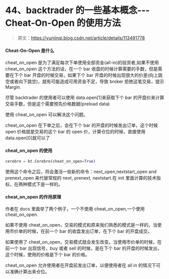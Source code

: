 # 44、backtrader 的一些基本概念---Cheat-On-Open 的使用方法

> 原文：<https://yunjinqi.blog.csdn.net/article/details/113491778>

#### Cheat-On-Open 是什么

cheat_on_open 是为了满足每次下单使用全部资金(all-in)的投资者,如果不使用 cheat_on_open 这个方法的话，在一个 bar 收盘的时候计算需要的手数，但是需要在下个 bar 开盘的时候交易，如果下个 bar 开盘的时候出现很大的价差(向上跳空或者向下跳空)，就有可能造成可用资金不足，导致 broker 拒绝这笔交易，提示 Margin.

尽管 backtrader 的使用者可以使用 data.open[1]来获取下个 bar 的开盘价来计算交易手数，但是这个需要预先价格数据(preload data)

使用 cheat_on_open 可以解决这个问题。

cheat_on_open 在下单之后，会在下个 bar 的开盘的时候发出订单，这个时候 open 价格就是交易的这个 bar 的 open 价，计算仓位的时候，直接使用 data.open[0]就可以了

#### cheat_on_open 的使用

```py
cerebro = bt.Cerebro(cheat_on_open=True) 
```

使用这个命令之后，将会激活一些新的命令：next_open,nextstart_open and prenext_open 来代替常规的 next, prenext, nextstart.在 init 里面计算的技术指标，在两种模式下是一样的。

#### cheat_on_open 的作用原理

作者在 docs 里面举了两个例子，一个不使用 cheat_on_open,一个使用 cheat_on_open.

如果不使用 cheat_on_open，交易的模式和原来我们熟悉的模式是一样的，当使用市价单的时候，在前一个 bar 的收盘发出订单，在下个 bar 的开盘成交。

如果使用了 cheat_on_open，交易模式就会发生改变。当使用市价单的时候，在前一个 bar 出现信号，buy 或者 sell 的时候，是在下个 bar 的开盘的时候发出，这个时候，使用的价格是下个 bar 的价格。

cheat_on_open 允许使用者在开盘前发出订单，以便使用者在 all in 的情况下可以准确计算出来仓位。